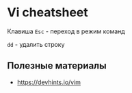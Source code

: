 # Vi cheatsheet

Клавиша `Esc` - переход в режим команд

`dd` - удалить строку

## Полезные материалы

- https://devhints.io/vim
